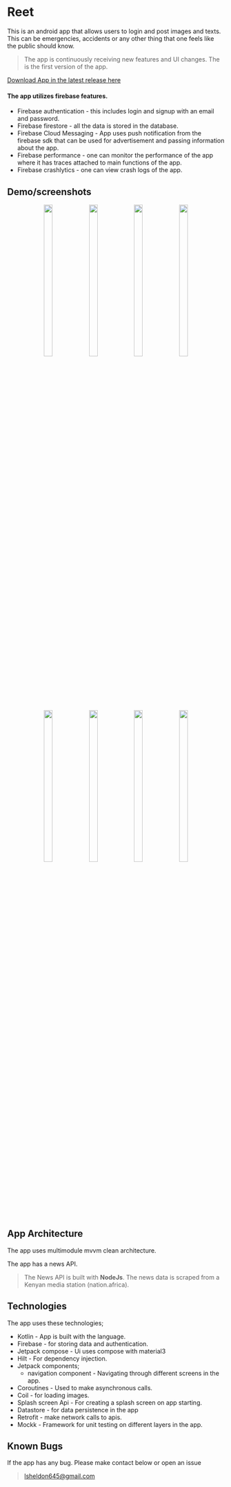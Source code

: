 # Reet
This is an android app that allows users to login and post images and texts. This can be emergencies, accidents or any other thing that one feels like the public should know.

> The app is continuously receiving new features and UI changes. The is the first version of the app.

[Download App in the latest release here](https://github.com/lokified/Reet/releases)

#### The app utilizes firebase features.
* Firebase authentication - this includes login and signup with an email and password.
* Firebase firestore - all the data is stored in the database.
* Firebase Cloud Messaging - App uses push notification from the firebase sdk that can be used for advertisement and passing information about the app.
* Firebase performance - one can monitor the performance of the app where it has traces attached to main functions of the app.
* Firebase crashlytics - one can view crash logs of the app.

## Demo/screenshots
<p align="center">
<img src="https://github.com/lokified/Reet/assets/87479198/0429cbcc-37a0-4663-bc5b-60b4b929e0e3" width=20% height=30% >
<img src="https://github.com/lokified/Reet/assets/87479198/fb26acbf-f2cf-4ddf-883d-d0454dc4693f" width=20% height=30% >
<img src="https://github.com/lokified/Reet/assets/87479198/8c7bdb84-7b5e-4734-b626-9f913a2d960e" width=20% height=30% >
<img src="https://github.com/lokified/Reet/assets/87479198/7c6e6001-0164-4e5e-b9e9-dc0f8fe440458" width=20% height=30% >
<img src="https://github.com/lokified/Reet/assets/87479198/b50206c2-0bf0-436b-bef4-5c5860848cf6" width=20% height=30% >
<img src="https://github.com/lokified/Reet/assets/87479198/159f07fd-cf80-42b5-8ee5-2d49d5f2e062" width=20% height=30% >
<img src="https://github.com/lokified/Reet/assets/87479198/5664e578-d339-43e2-9ae4-9621673b7b23" width=20% height=30% >
<img src="https://github.com/lokified/Reet/assets/87479198/0335005d-ff32-450f-9142-9268127b4b1b" width=20% height=30% >
</p>


## App Architecture

The app uses multimodule mvvm clean architecture.

The app has a news API.

> The News API is built with **NodeJs**. The news data is scraped from a Kenyan media station (nation.africa).

## Technologies

The app uses these technologies;

- Kotlin - App is built with the language.
- Firebase - for storing data and authentication.
- Jetpack compose - Ui uses compose with material3
- Hilt - For dependency injection.
- Jetpack components;
  - navigation component - Navigating through different screens in the app.
- Coroutines - Used to make asynchronous calls.
- Coil - for loading images.
- Splash screen Api - For creating a splash screen on app starting.
- Datastore - for data persistence in the app
- Retrofit - make network calls to apis.
- Mockk - Framework for unit testing on different layers in the app.

## Known Bugs

If the app has any bug. Please make contact below or open an issue
> lsheldon645@gmail.com
